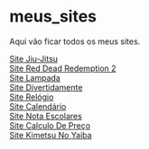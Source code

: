 # meus_sites
Aqui vão ficar todos os meus sites.

<a href='https://iamliper.github.io/meus_sites/aulas-de-html-css-js/aula01/' target='_blank'>Site Jiu-Jitsu </a>
<br>
<a href='https://iamliper.github.io/meus_sites/aulas-de-html-css-js/aula02/Red_Dead_Redemption_2/' target='_blank'>Site Red Dead Redemption 2</a>
<br>
<a href='https://iamliper.github.io/meus_sites/aulas-de-html-css-js/aula03/lampada/' target='_blank'>Site Lampada </a>
<br>
<a href='https://iamliper.github.io/meus_sites/aulas-de-html-css-js/aula04/divertidamente/' target='_blank'>Site Divertidamente </a>
<br>
<a href='https://iamliper.github.io/meus_sites/aulas-de-html-css-js/aula05/' target='_blank'>Site Relógio </a>
<br>
<a href='https://iamliper.github.io/meus_sites/aulas-de-html-css-js/aula06/' target='_blank'>Site Calendário </a>
<br>
<a href='https://iamliper.github.io/meus_sites/aulas-de-html-css-js/aula07/' target='_blank'>Site Nota Escolares </a>
<br>
<a href='https://iamliper.github.io/meus_sites/aulas-de-html-css-js/aula08/' target='_blank'>Site Calculo De Preço</a>
<br>
<a href='https://iamliper.github.io/meus_sites/site_kimetsu_no_yaiba/' target='_blank'>Site Kimetsu No Yaiba </a>
